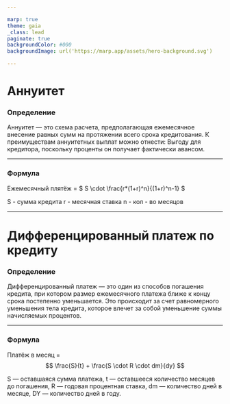 ```yaml
---

marp: true
theme: gaia
_class: lead
paginate: true
backgroundColor: #000
backgroundImage: url('https://marp.app/assets/hero-background.svg')

---
```


# Аннуитет

### Определение

Аннуитет — это схема расчета, предполагающая ежемесячное внесение равных сумм на протяжении всего срока кредитования. К преимуществам аннуитетных выплат можно отнести: Выгоду для кредитора, поскольку проценты он получает фактически авансом.

---

### Формула

Ежемесячный плятёж = $ S \cdot \frac{r*(1+r)^n}{(1+r)^n-1} $

S - сумма кредита
r - месячная ставка
n - кол - во месяцов

---

# Дифференцированный платеж по кредиту

### Определение

Дифференцированный платеж — это один из способов погашения кредита, при котором размер ежемесячного платежа ближе к концу срока постепенно уменьшается. Это происходит за счет равномерного уменьшения тела кредита, которое влечет за собой уменьшение суммы начисляемых процентов.

---

### Формула

Платёж в месяц = $$ \frac{S}{t} + \frac{S \cdot R \cdot dm}{dy} $$

S — оставшаяся сумма платежа,
t — оставшееся количество месяцев до погашения,
R — годовая процентная ставка,
dm — количество дней в месяце,
DY — количество дней в году.
